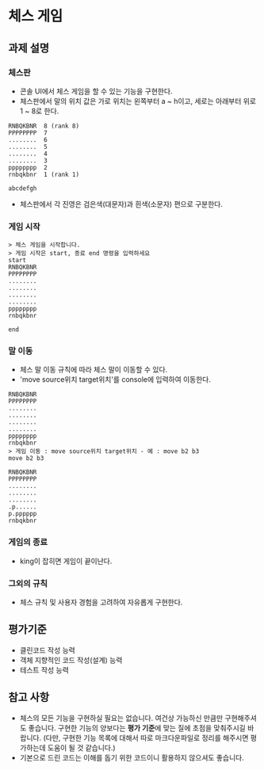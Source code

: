 # 체스 게임

## 과제 설명

### 체스판
- 콘솔 UI에서 체스 게임을 할 수 있는 기능을 구현한다.
- 체스판에서 말의 위치 값은 가로 위치는 왼쪽부터 a ~ h이고, 세로는 아래부터 위로 1 ~ 8로 한다.
```
RNBQKBNR  8 (rank 8)
PPPPPPPP  7
........  6
........  5
........  4
........  3
pppppppp  2
rnbqkbnr  1 (rank 1)

abcdefgh
```
- 체스판에서 각 진영은 검은색(대문자)과 흰색(소문자) 편으로 구분한다.

### 게임 시작
```
> 체스 게임을 시작합니다.
> 게임 시작은 start, 종료 end 명령을 입력하세요
start
RNBQKBNR
PPPPPPPP
........
........
........
........
pppppppp
rnbqkbnr

end
```

### 말 이동
- 체스 말 이동 규칙에 따라 체스 말이 이동할 수 있다.
- 'move source위치 target위치'를 console에 입력하여 이동한다.

```
RNBQKBNR
PPPPPPPP
........
........
........
........
pppppppp
rnbqkbnr
> 게임 이동 : move source위치 target위치 - 예 : move b2 b3
move b2 b3

RNBQKBNR
PPPPPPPP
........
........
........
.p......
p.pppppp
rnbqkbnr
```

### 게임의 종료
- king이 잡히면 게임이 끝이난다.

### 그외의 규칙
- 체스 규칙 및 사용자 경험을 고려하여 자유롭게 구현한다.

## 평가기준
- 클린코드 작성 능력
- 객체 지향적인 코드 작성(설계) 능력
- 테스트 작성 능력

## 참고 사항
- 체스의 모든 기능을 구현하실 필요는 없습니다. 여건상 가능하신 만큼만 구현해주셔도 좋습니다.
  구현한 기능의 양보다는 **평가 기준**에 맞는 질에 초점을 맞춰주시길 바랍니다.
  (다만, 구현한 기능 목록에 대해서 따로 마크다운파일로 정리를 해주시면 평가하는데 도움이 될 것 같습니다.)
- 기본으로 드린 코드는 이해를 돕기 위한 코드이니 활용하지 않으셔도 좋습니다.